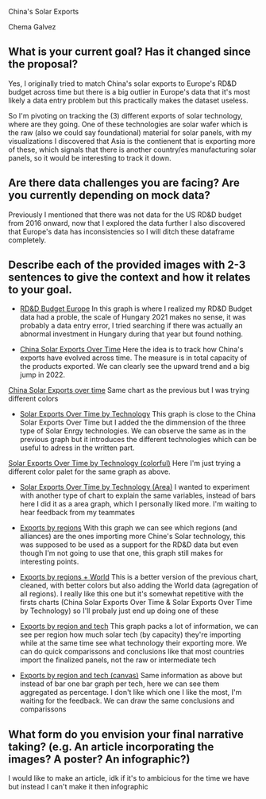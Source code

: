 China's Solar Exports 

Chema Galvez

## What is your current goal? Has it changed since the proposal?
Yes, I originally tried to match China's solar exports to Europe's RD&D budget across time but there is a big outlier in Europe's data that it's most likely a data entry problem but this practically makes the dataset useless.

So I'm pivoting on tracking the (3) different exports of solar technology, where are they going. One of these technologies are solar wafer which is the raw (also we could say foundational) material for solar panels, with my visualizations I discovered that Asia is the contienent that is exporting more of these, which signals that there is another country/es manufacturing solar panels, so it would be interesting to track it down.

## Are there data challenges you are facing? Are you currently depending on mock data?
Previously I mentioned that there was not data for the US RD&D budget from 2016 onward, now that I explored the data further I also discovered that Europe's data has inconsistencies so I will ditch these dataframe completely.

## Describe each of the provided images with 2-3 sentences to give the context and how it relates to your goal.

* [RD&D Budget Europe](images_plots/rdd_bdgt_oecd.png) In this graph is where I realized my RD&D Budget data had a proble, the scale of Hungary 2021 makes no sense, it was probably a data entry error, I tried searching if there was actually an abnormal investment in Hungary during that year but found nothing.

* [China Solar Exports Over Time](images_plots/plot_world_exports_red.png) Here the idea is to track how China's exports have evolved across time. The measure is in total capacity of the products exported. We can clearly see the upward trend and a big jump in 2022.

[China Solar Exports over time](images_plots/plot_world_exports_pinkish.png) Same chart as the previous but I was trying different colors

* [Solar Exports Over Time by Technology](images_plots/monthly_exports_by_technology.png) This graph is close to the China Solar Exports Over Time but I added the the dimmension of the three type of Solar Enrgy technologies. We can observe the same as in the previous graph but it introduces the different technologies which can be useful to adress in the written part.

[Solar Exports Over Time by Technology (colorful)](images_plots/monthly_exports_by_technology_colorful.png) Here I'm just trying a different color palet for the same graph as above.

* [Solar Exports Over Time by Technology (Area)]("images_plots/exports_by_tech.png") I wanted to experiment with another type of chart to explain the same variables, instead of bars here I did it as a area graph, which I personally liked more. I'm waiting to hear feedback from my teammates

* [Exports by regions]("images_plots/exports_by_regions.png") With this graph we can see which regions (and alliances) are the ones importing more Chine's Solar technology, this was supposed to be used as a support for the RD&D data but even though I'm not going to use that one, this graph still makes for interesting points.

* [Exports by regions + World]("images_plots/exports_by_region_plus_world.png") This is a better version of the previous chart, cleaned, with better colors but also adding the World data (agregation of all regions). I really like this one but it's somewhat repetitive with the firsts charts (China Solar Exports Over Time & Solar Exports Over Time by Technology) so I'll probaly just end up doing one of these 

* [Exports by region and tech]("images_plots/exports_by_tech_region.png") This graph packs a lot of information, we can see per region how much solar tech (by capacity) they're importing while at the same time see what technology their exporting more. We can do quick comparissons and conclusions like that most countries import the finalized panels, not the raw or intermediate tech

* [Exports by region and tech (canvas)]("images_plots/monthly_exports_by_tech_region_canvas.png") Same information as above but instead of bar one bar graph per tech, here we can see them aggregated as percentage. I don't like which one I like the most, I'm waiting for the feedback. We can draw the same conclusions and comparissons

## What form do you envision your final narrative taking? (e.g. An article incorporating the images? A poster? An infographic?)
I would like to make an article, idk if it's to ambicious for the time we have but instead I can't make it then infographic